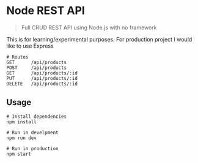 # Node REST API

> Full CRUD REST API using Node.js with no framework

This is for learning/experimental purposes. For production project I would like to use Express

```
# Routes
GET      /api/products
POST     /api/products
GET      /api/products/:id
PUT      /api/products/:id
DELETE   /api/products/:id

```

## Usage

```
# Install dependencies
npm install

# Run in develpment
npm run dev

# Run in production
npm start
```